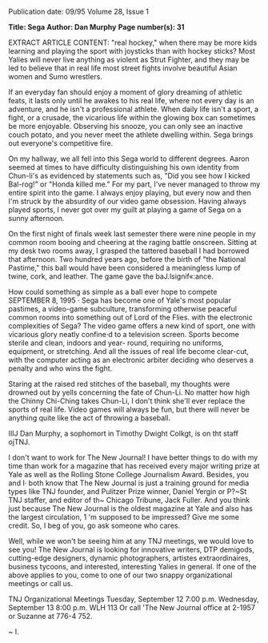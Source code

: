 Publication date: 09/95
Volume 28, Issue 1

**Title: Sega**
**Author: Dan Murphy**
**Page number(s): 31**

EXTRACT ARTICLE CONTENT:
"real hockey," when 
there may be more kids 
learning and playing the 
sport with joysticks than with 
hockey sticks? Most Yalies will 
never live anything as violent as 
Strut Fighter, and they may be led to 
believe that in real life most street fights 
involve beautiful Asian women and Sumo 
wrestlers. 

If an everyday fan should enjoy a moment of 
glory dreaming of athletic feats, it lasts only until he 
awakes to his real life, where not every day is an adventure, and he 
isn't a professional athlete. When daily life isn't a sport, a fight, or a 
crusade, the vicarious life within the glowing box can sometimes be 
more enjoyable. Observing his snooze, you can only see an inactive 
couch potato, and you never meet the athlete dwelling within. Sega 
brings out everyone's competitive fire. 

On my hallway, we all fell into this Sega world to different 
degrees. Aaron seemed at times to have difficulty distinguishing his 
own identity from Chun-li's as evidenced by statements such as, 
"Did you see how I kicked Bal-rog!" or "Honda killed me." For my 
part, I've never managed to throw my entire spirit into the game. I 
always enjoy playing, but every now and then I'm struck by the 
absurdity of our video game obsession. Having always played 
sports, I never got over my guilt at playing a game of Sega on a 
sunny afternoon. 

On the first night of finals week last semester there were nine 
people in my common room booing and cheering at the raging 
battle onscreen. Sitting at my desk two rooms away, I grasped the 
tattered baseball I had borrowed that afternoon. Two hundred years 
ago, before the birth of "the National Pastime," this ball would 
have been considered a meaningless lump of twine, cork, and 
leather. The game gave the baJ.lsignif«:ance. 

How could something as simple as a ball ever hope to compete 
SEPTEMBER 8, 1995 · 
Sega has become one of Yale's most 
popular pastimes, a video-game 
subculture, transforming otherwise 
peaceful common rooms into something 
out of Lord of the Flies. 
with the electronic complexities of Sega? The video game offers a 
new kind of sport, one with vicarious glory neatly confine·d to a 
television screen. Sports become sterile and clean, indoors and year-
round, requiring no uniforms, equipment, or stretching. And all 
the issues of real life become clear-cut, with the computer acting as 
an electronic arbiter deciding who deserves a penalty and who wins 
the fight. 

Staring at the raised red stitches of the baseball, my thoughts 
were drowned out by yells concerning the fate of Chun-Li. No 
matter how high the Chinny Chi-Ching takes Chun-Li, I don't 
think she'll ever replace the sports of real life. Video games will 
always be fun, but there will never be anything quite like the act of 
throwing a baseball. 

IIIJ 
Dan Murphy, a sophomort in Timothy Dwight Colkgt, is on tht staff 
ojTNJ. 




I don't want to 
work for The New 
Journal! I have better 
things to do with my 
time than work for a 
magazine that has 
received every major 
writing prize at Yale 
as well as the Rolling 
Stone College 
Journalism Award. 
Besides, you and I· both 
know that The New 
Journal is just a training 
ground for media types 
like TNJ founder, and 
Pulitzer Prize winner, 
Daniel Yergin or P?~St 
TNJ staffer, and editor 
of th~ Chicago 
Tribune, Jack Fuller. 
And you think just 
because The New 
Journal is the oldest 
magazine at Yale and 
also has the largest 
circulation, 1 'm 
supposed to be 
impressed? Give me 
some credit. So, I beg 
of you, go ask someone 
who cares. 

Well, while we won't be seeing him at any TNJ meetings, we would 
love to see you! The New Journal is looking for innovative writers, DTP demigods, 
cutting-edge designers, dynamic photographers, artistes extraordinaires, business 
tycoons, and interested, interesting Yalies in general. If one of the above applies to 
you, come to one of our two snappy organizational meetings or call us. 

TNJ Organizational Meetings 
Tuesday, September 12 7:00 p.m. 
Wednesday, September 13 8:00 p.m. 
WLH 113 
Or call 'The New Journal office at 2-1957 or Suzanne at 776-4 752. 

~
I.